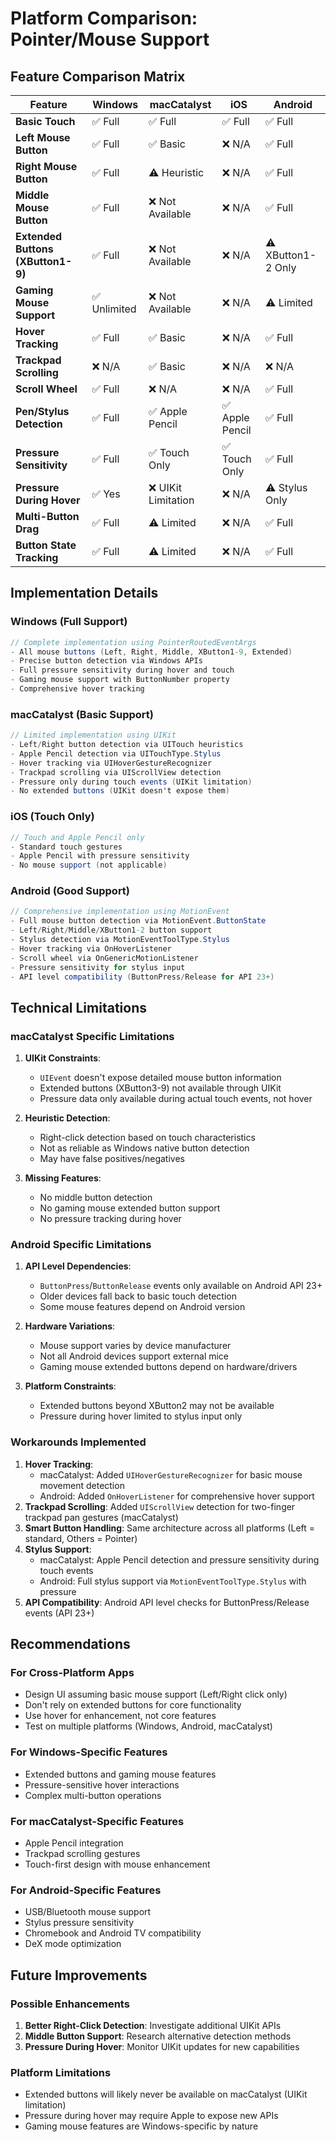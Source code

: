 # Platform Comparison: Pointer/Mouse Support

## Feature Comparison Matrix

| Feature | Windows | macCatalyst | iOS | Android |
|---------|---------|-------------|-----|---------|
| **Basic Touch** | ✅ Full | ✅ Full | ✅ Full | ✅ Full |
| **Left Mouse Button** | ✅ Full | ✅ Basic | ❌ N/A | ✅ Full |
| **Right Mouse Button** | ✅ Full | ⚠️ Heuristic | ❌ N/A | ✅ Full |
| **Middle Mouse Button** | ✅ Full | ❌ Not Available | ❌ N/A | ✅ Full |
| **Extended Buttons (XButton1-9)** | ✅ Full | ❌ Not Available | ❌ N/A | ⚠️ XButton1-2 Only |
| **Gaming Mouse Support** | ✅ Unlimited | ❌ Not Available | ❌ N/A | ⚠️ Limited |
| **Hover Tracking** | ✅ Full | ✅ Basic | ❌ N/A | ✅ Full |
| **Trackpad Scrolling** | ❌ N/A | ✅ Basic | ❌ N/A | ❌ N/A |
| **Scroll Wheel** | ✅ Full | ❌ N/A | ❌ N/A | ✅ Full |
| **Pen/Stylus Detection** | ✅ Full | ✅ Apple Pencil | ✅ Apple Pencil | ✅ Full |
| **Pressure Sensitivity** | ✅ Full | ✅ Touch Only | ✅ Touch Only | ✅ Full |
| **Pressure During Hover** | ✅ Yes | ❌ UIKit Limitation | ❌ N/A | ⚠️ Stylus Only |
| **Multi-Button Drag** | ✅ Full | ⚠️ Limited | ❌ N/A | ✅ Full |
| **Button State Tracking** | ✅ Full | ⚠️ Limited | ❌ N/A | ✅ Full |

## Implementation Details

### Windows (Full Support)
```csharp
// Complete implementation using PointerRoutedEventArgs
- All mouse buttons (Left, Right, Middle, XButton1-9, Extended)
- Precise button detection via Windows APIs
- Full pressure sensitivity during hover and touch
- Gaming mouse support with ButtonNumber property
- Comprehensive hover tracking
```

### macCatalyst (Basic Support)
```csharp
// Limited implementation using UIKit
- Left/Right button detection via UITouch heuristics
- Apple Pencil detection via UITouchType.Stylus
- Hover tracking via UIHoverGestureRecognizer
- Trackpad scrolling via UIScrollView detection
- Pressure only during touch events (UIKit limitation)
- No extended buttons (UIKit doesn't expose them)
```

### iOS (Touch Only)
```csharp
// Touch and Apple Pencil only
- Standard touch gestures
- Apple Pencil with pressure sensitivity
- No mouse support (not applicable)
```

### Android (Good Support)
```csharp
// Comprehensive implementation using MotionEvent
- Full mouse button detection via MotionEvent.ButtonState
- Left/Right/Middle/XButton1-2 button support
- Stylus detection via MotionEventToolType.Stylus
- Hover tracking via OnHoverListener
- Scroll wheel via OnGenericMotionListener
- Pressure sensitivity for stylus input
- API level compatibility (ButtonPress/Release for API 23+)
```

## Technical Limitations

### macCatalyst Specific Limitations

1. **UIKit Constraints**:
   - `UIEvent` doesn't expose detailed mouse button information
   - Extended buttons (XButton3-9) not available through UIKit
   - Pressure data only available during actual touch events, not hover

2. **Heuristic Detection**:
   - Right-click detection based on touch characteristics
   - Not as reliable as Windows native button detection
   - May have false positives/negatives

3. **Missing Features**:
   - No middle button detection
   - No gaming mouse extended button support
   - No pressure tracking during hover

### Android Specific Limitations

1. **API Level Dependencies**:
   - `ButtonPress`/`ButtonRelease` events only available on Android API 23+
   - Older devices fall back to basic touch detection
   - Some mouse features depend on Android version

2. **Hardware Variations**:
   - Mouse support varies by device manufacturer
   - Not all Android devices support external mice
   - Gaming mouse extended buttons depend on hardware/drivers

3. **Platform Constraints**:
   - Extended buttons beyond XButton2 may not be available
   - Pressure during hover limited to stylus input only

### Workarounds Implemented

1. **Hover Tracking**:
   - macCatalyst: Added `UIHoverGestureRecognizer` for basic mouse movement detection
   - Android: Added `OnHoverListener` for comprehensive hover support
2. **Trackpad Scrolling**: Added `UIScrollView` detection for two-finger trackpad pan gestures (macCatalyst)
3. **Smart Button Handling**: Same architecture across all platforms (Left = standard, Others = Pointer)
4. **Stylus Support**:
   - macCatalyst: Apple Pencil detection and pressure sensitivity during touch events
   - Android: Full stylus support via `MotionEventToolType.Stylus` with pressure
5. **API Compatibility**: Android API level checks for ButtonPress/Release events (API 23+)

## Recommendations

### For Cross-Platform Apps
- Design UI assuming basic mouse support (Left/Right click only)
- Don't rely on extended buttons for core functionality
- Use hover for enhancement, not core features
- Test on multiple platforms (Windows, Android, macCatalyst)

### For Windows-Specific Features
- Extended buttons and gaming mouse features
- Pressure-sensitive hover interactions
- Complex multi-button operations

### For macCatalyst-Specific Features
- Apple Pencil integration
- Trackpad scrolling gestures
- Touch-first design with mouse enhancement

### For Android-Specific Features
- USB/Bluetooth mouse support
- Stylus pressure sensitivity
- Chromebook and Android TV compatibility
- DeX mode optimization

## Future Improvements

### Possible Enhancements
1. **Better Right-Click Detection**: Investigate additional UIKit APIs
2. **Middle Button Support**: Research alternative detection methods
3. **Pressure During Hover**: Monitor UIKit updates for new capabilities

### Platform Limitations
- Extended buttons will likely never be available on macCatalyst (UIKit limitation)
- Pressure during hover may require Apple to expose new APIs
- Gaming mouse features are Windows-specific by nature
